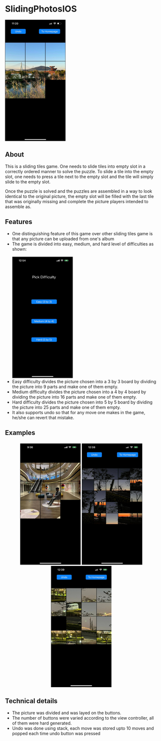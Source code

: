 # SlidingPhotosIOS

<img src="assets/sliding_photos_0.jpg" width="200" height="400">

## About

This is a sliding tiles game. One needs to slide tiles into empty slot in a correctly ordered manner to solve the puzzle. To slide a tile into the empty slot, one needs to press a tile next to the empty slot and the tile will simply slide to the empty slot.

Once the puzzle is solved and the puzzles are assembled in a way to look identical to the original picture, the empty slot will be filled with the last tile that was originally missing and complete the picture players intended to assemble as.

## Features
- One distinguishing feature of this game over other sliding tiles game is that any picture can be uploaded from one's album
- The game is divided into easy, medium, and hard level of difficulties as shown: <br/> <br/> <img src="assets/sliding_photos_4.jpg" width="200" height="400">  <br/>
- Easy difficulty divides the picture chosen into a 3 by 3 board by dividing the picture into 9 parts and make one of them empty.
- Medium difficulty divides the picture chosen into a 4 by 4 board by dividing the picture into 16 parts and make one of them empty.
- Hard difficulty divides the picture chosen into 5 by 5 board by dividing the picture into 25 parts and make one of them empty.
- It also supports undo so that for any move one makes in the game, he/she can revert that mistake.

## Examples

<h3 align="center">
  <img src="assets/sliding_photos_1.jpg" width="200" height="400">
  <img src="assets/sliding_photos_3.jpg" width="200" height="400">
  <img src="assets/sliding_photos_2.jpg" width="200" height="400">
</h3>

## Technical details
- The picture was divided and was layed on the buttons.
- The number of buttons were varied according to the view controller, all of them were hard generated.
- Undo was done using stack, each move was stored upto 10 moves and popped each time undo button was pressed
